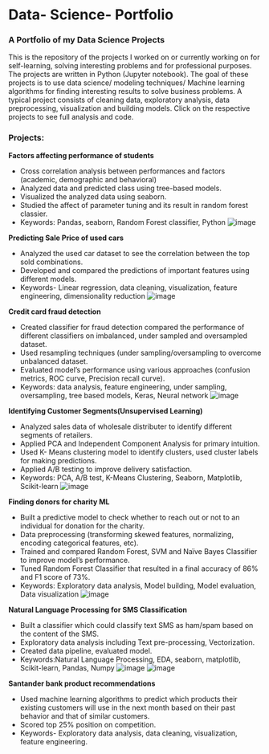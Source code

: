 # Data- Science- Portfolio

### A Portfolio of my Data Science Projects

This is the repository of the projects I worked on or currently working on for self-learning, solving interesting problems and for professional purposes. The projects are written in Python (Jupyter notebook). The goal of these projects is to use data science/ modeling techniques/ Machine learning algorithms for finding interesting results to solve business problems. A typical project consists of cleaning data, exploratory analysis, data preprocessing, visualization and building models. Click on the respective projects to see full analysis and code.

### Projects:

**Factors affecting  performance  of  students**

- Cross correlation analysis between performances and factors (academic, demographic and behavioral)
- Analyzed data and predicted class using tree-based models.
- Visualized the analyzed data using seaborn.
- Studied the affect of parameter tuning and its result in random forest classier.
- Keywords: Pandas, seaborn, Random Forest classifier, Python
![image](https://user-images.githubusercontent.com/25867288/49809341-a006f900-fd2c-11e8-857e-ac360a902125.png)

**Predicting Sale Price of used cars**

-	Analyzed the used car dataset to see the correlation between the top sold combinations.
-	Developed and compared the predictions of important features using different models.
-	Keywords- Linear regression, data cleaning, visualization, feature engineering, dimensionality reduction
![image](https://user-images.githubusercontent.com/25867288/49809627-67b3ea80-fd2d-11e8-91ea-af339626a85c.png)

**Credit card fraud detection**

-	Created classifier for fraud detection compared the performance of different classifiers on imbalanced, under sampled and oversampled 
  dataset.
-	Used resampling techniques (under sampling/oversampling to overcome unbalanced dataset.
-	Evaluated model’s performance using various approaches (confusion metrics, ROC curve, Precision recall curve).
-	Keywords:  data analysis, feature engineering, under sampling, oversampling, tree based models, Keras, Neural network
![image](https://user-images.githubusercontent.com/25867288/49809894-148e6780-fd2e-11e8-8ac7-85dbc2aca915.png)

 **Identifying Customer Segments(Unsupervised Learning)**
 
- Analyzed sales data of wholesale distributer to identify different segments of retailers.
-	Applied PCA and Independent Component Analysis for primary intuition.
-	Used K- Means clustering model to identify clusters, used cluster labels for making predictions.
-	Applied A/B testing to improve delivery satisfaction.
-	Keywords: PCA, A/B test, K-Means Clustering, Seaborn, Matplotlib, Scikit-learn
![image](https://user-images.githubusercontent.com/25867288/49811961-57523e80-fd32-11e8-80b3-0b72efadc0e8.png)

**Finding donors for charity ML**

-	Built a predictive model to check whether to reach out or not to an individual for donation for the charity.
-	Data preprocessing (transforming skewed features, normalizing, encoding categorical features, etc).
-	Trained and compared Random Forest, SVM and Naïve Bayes Classifier to improve model’s performance.
-	Tuned Random Forest Classifier that resulted in a final accuracy of 86% and F1 score of 73%.
-	Keywords: Exploratory data analysis, Model building, Model evaluation, Data visualization
![image](https://user-images.githubusercontent.com/25867288/49817347-f7fa2b80-fd3d-11e8-8855-3f8121049b98.png)

**Natural Language Processing for SMS Classification**

-	Built a classifier which could classify text SMS as ham/spam based on the content of the SMS.
-	Exploratory data analysis including Text pre-processing, Vectorization.
-	Created data pipeline, evaluated model.
-	Keywords:Natural Language Processing, EDA, seaborn, matplotlib, Scikit-learn, Pandas, Numpy
![image](https://user-images.githubusercontent.com/25867288/49818982-38f43f00-fd42-11e8-8246-8a6bb7e29aa5.png)
![image](https://user-images.githubusercontent.com/25867288/49819007-4c9fa580-fd42-11e8-8f0b-0623c3d7a601.png)

**Santander bank product recommendations**

- Used machine learning algorithms to predict which products their existing customers will use in the next month based on their past 
  behavior and that of similar customers.
- Scored top 25% position on competition.
- Keywords- Exploratory data analysis, data cleaning, visualization, feature engineering.

